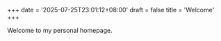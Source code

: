 +++
date = '2025-07-25T23:01:12+08:00'
draft = false
title = 'Welcome'
+++

Welcome to my personal homepage.